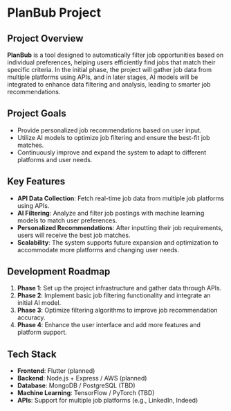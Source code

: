 # PlanBub Project

## Project Overview

**PlanBub** is a tool designed to automatically filter job opportunities based on individual preferences, helping users efficiently find jobs that match their specific criteria. In the initial phase, the project will gather job data from multiple platforms using APIs, and in later stages, AI models will be integrated to enhance data filtering and analysis, leading to smarter job recommendations.

## Project Goals

- Provide personalized job recommendations based on user input.
- Utilize AI models to optimize job filtering and ensure the best-fit job matches.
- Continuously improve and expand the system to adapt to different platforms and user needs.

## Key Features

- **API Data Collection**: Fetch real-time job data from multiple job platforms using APIs.
- **AI Filtering**: Analyze and filter job postings with machine learning models to match user preferences.
- **Personalized Recommendations**: After inputting their job requirements, users will receive the best job matches.
- **Scalability**: The system supports future expansion and optimization to accommodate more platforms and changing user needs.

## Development Roadmap

1. **Phase 1**: Set up the project infrastructure and gather data through APIs.
2. **Phase 2**: Implement basic job filtering functionality and integrate an initial AI model.
3. **Phase 3**: Optimize filtering algorithms to improve job recommendation accuracy.
4. **Phase 4**: Enhance the user interface and add more features and platform support.

## Tech Stack

- **Frontend**: Flutter (planned)
- **Backend**: Node.js + Express / AWS (planned)
- **Database**: MongoDB / PostgreSQL (TBD)
- **Machine Learning**: TensorFlow / PyTorch (TBD)
- **APIs**: Support for multiple job platforms (e.g., LinkedIn, Indeed)